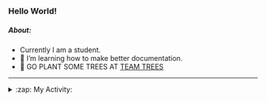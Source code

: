 ### Hello World!

##### About:
- Currently I am a student.
- 🌱 I’m learning how to make better documentation.
- 🌱 GO PLANT SOME TREES AT [TEAM TREES](https://teamtrees.org/)

---
<details>
  <summary>:zap: My Activity:</summary>
  
<!--START_SECTION:waka-->
![Code Time](http://img.shields.io/badge/Code%20Time-1%2C011%20hrs%2019%20mins-blue)

**I'm a Night 🦉** 

```text
🌞 Morning    95 commits     ███░░░░░░░░░░░░░░░░░░░░░░   13.44% 
🌆 Daytime    153 commits    █████░░░░░░░░░░░░░░░░░░░░   21.64% 
🌃 Evening    218 commits    ███████░░░░░░░░░░░░░░░░░░   30.83% 
🌙 Night      241 commits    ████████░░░░░░░░░░░░░░░░░   34.09%

```
📅 **I'm Most Productive on Tuesday** 

```text
Monday       108 commits    ███░░░░░░░░░░░░░░░░░░░░░░   15.28% 
Tuesday      133 commits    ████░░░░░░░░░░░░░░░░░░░░░   18.81% 
Wednesday    78 commits     ██░░░░░░░░░░░░░░░░░░░░░░░   11.03% 
Thursday     100 commits    ███░░░░░░░░░░░░░░░░░░░░░░   14.14% 
Friday       97 commits     ███░░░░░░░░░░░░░░░░░░░░░░   13.72% 
Saturday     81 commits     ██░░░░░░░░░░░░░░░░░░░░░░░   11.46% 
Sunday       110 commits    ████░░░░░░░░░░░░░░░░░░░░░   15.56%

```


📊 **This Week I Spent My Time On** 

```text
🔥 Editors: 
VS Code                  6 hrs 56 mins       █████████████████████████   100.0%

🐱‍💻 Projects: 
CSF22                    3 hrs 24 mins       ████████████░░░░░░░░░░░░░   49.17% 
file-utils               2 hrs 32 mins       █████████░░░░░░░░░░░░░░░░   36.68% 
praise-demo              58 mins             ███░░░░░░░░░░░░░░░░░░░░░░   14.15%

```


 Last Updated on 26/01/2023 17:04:07 UTC
<!--END_SECTION:waka-->
</details>
